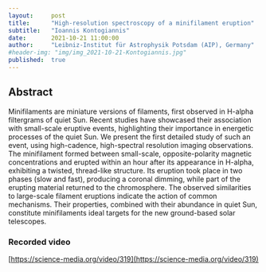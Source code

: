 ```yaml
---
layout:     post
title:      "High-resolution spectroscopy of a minifilament eruption"
subtitle:   "Ioannis Kontogiannis"
date:       2021-10-21 11:00:00
author:     "Leibniz-Institut für Astrophysik Potsdam (AIP), Germany"
#header-img: "img/img_2021-10-21-Kontogiannis.jpg"
published:  true
---
```


## Abstract
Minifilaments are miniature versions of filaments, first observed in H-alpha filtergrams of quiet Sun. Recent studies have showcased their association with small-scale eruptive events, highlighting their importance in energetic processes of the quiet Sun. We present the first detailed study of such an event, using high-cadence, high-spectral resolution imaging observations. The minifilament formed between small-scale, opposite-polarity magnetic concentrations and erupted within an hour after its appearance in H-alpha, exhibiting a twisted, thread-like structure. Its eruption took place in two phases (slow and fast), producing a coronal dimming, while part of the erupting material returned to the chromosphere. The observed similarities to large-scale filament eruptions indicate the action of common mechanisms. Their properties, combined with their abundance in quiet Sun, constitute minifilaments ideal targets for the new ground-based solar telescopes.

### Recorded video

[https://science-media.org/video/319](https://science-media.org/video/319)
